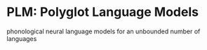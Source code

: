 # PLM: Polyglot Language Models
phonological neural language models for an unbounded number of languages
